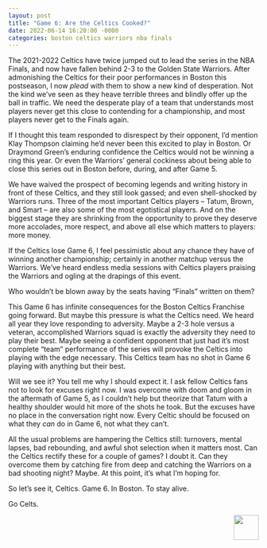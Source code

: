 ```yaml
---
layout: post
title: "Game 6: Are the Celtics Cooked?"
date: 2022-06-14 16:20:00 -0000
categories: boston celtics warriors nba finals
---
```

The 2021-2022 Celtics have twice jumped out to lead the series in the NBA Finals, and now have fallen behind 2-3 to the Golden State Warriors. After admonishing the Celtics for their poor performances in Boston this postseason, I now _plead_ with them to show a new kind of desperation. Not the kind we’ve seen as they heave terrible threes and blindly offer up the ball in traffic. We need the desperate play of a team that understands most players never get this close to contending for a championship, and most players never get to the Finals again.

If I thought this team responded to disrespect by their opponent, I’d mention Klay Thompson claiming he’d never been this excited to play in Boston. Or Draymond Green’s enduring confidence the Celtics would not be winning a ring this year. Or even the Warriors’ general cockiness about being able to close this series out in Boston before, during, and after Game 5.

We have waived the prospect of becoming legends and writing history in front of these Celtics, and they still look gassed; and even shell-shocked by Warriors runs. Three of the most important Celtics players – Tatum, Brown, and Smart – are also some of the most egotistical players. And on the biggest stage they are shrinking from the opportunity to prove they deserve more accolades, more respect, and above all else which matters to players: more money.

If the Celtics lose Game 6, I feel pessimistic about any chance they have of winning another championship; certainly in another matchup versus the Warriors. We’ve heard endless media sessions with Celtics players praising the Warriors and ogling at the drapings of this event. 

Who wouldn’t be blown away by the seats having “Finals” written on them?

This Game 6 has infinite consequences for the Boston Celtics Franchise going forward. But maybe this pressure is what the Celtics need. We heard all year they love responding to adversity. Maybe a 2-3 hole versus a veteran, accomplished Warriors squad is exactly the adversity they need to play their best. Maybe seeing a confident opponent that just had it’s most complete “team” performance of the series will provoke the Celtics into playing with the edge necessary. This Celtics team has no shot in Game 6 playing with anything but their best. 

Will we see it? You tell me why I should expect it. I ask fellow Celtics fans not to look for excuses right now. I was overcome with doom and gloom in the aftermath of Game 5, as I couldn’t help but theorize that Tatum with a healthy shoulder would hit more of the shots he took. But the excuses have no place in the conversation right now. Every Celtic should be focused on what they _can_ do in Game 6, not what they can’t.

All the usual problems are hampering the Celtics still: turnovers, mental lapses, bad rebounding, and awful shot selection when it matters most. Can the Celtics rectify these for a couple of games? I doubt it. Can they overcome them by catching fire from deep and catching the Warriors on a bad shooting night? Maybe. At this point, it’s what I’m hoping for.

So let’s see it, Celtics. Game 6. In Boston. To stay alive.

Go Celts.
<p align="right"> 
    <img src="/criticalcelticsfan/assets/ccflogo.jpg" width="50" height="50" />
</p>

